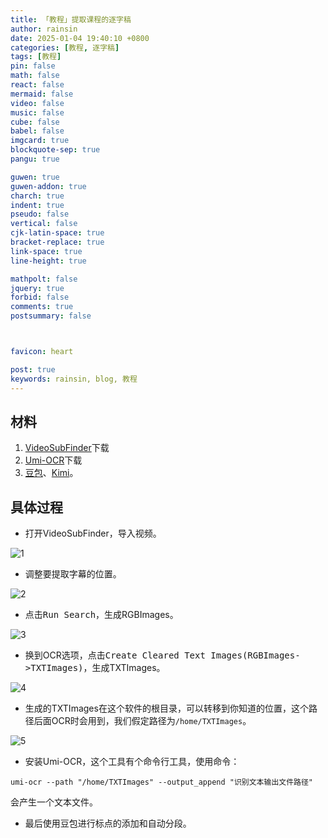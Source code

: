 ```yaml
---
title: 「教程」提取课程的逐字稿
author: rainsin
date: 2025-01-04 19:40:10 +0800
categories: [教程, 逐字稿]
tags: [教程]
pin: false
math: false
react: false
mermaid: false
video: false
music: false
cube: false
babel: false
imgcard: true
blockquote-sep: true
pangu: true

guwen: true
guwen-addon: true
charch: true
indent: true
pseudo: false
vertical: false
cjk-latin-space: true
bracket-replace: true
link-space: true
line-height: true

mathpolt: false
jquery: true
forbid: false
comments: true
postsummary: false



favicon: heart

post: true
keywords: rainsin, blog, 教程
---
```


## 材料

1. [VideoSubFinder](https://sourceforge.net/projects/videosubfinder/)下载
2. [Umi-OCR](https://github.com/hiroi-sora/Umi-OCR)下载
3. [豆包](https://www.doubao.com/chat)、[Kimi](https://kimi.moonshot.cn/)。

## 具体过程

- 打开VideoSubFinder，导入视频。

![1](https://file.rainsin.cn/blog/img/post/method/%E5%B1%8F%E5%B9%95%E6%88%AA%E5%9B%BE%202025-01-05%20072829.png)

- 调整要提取字幕的位置。

![2](https://file.rainsin.cn/blog/img/post/method/%E5%B1%8F%E5%B9%95%E6%88%AA%E5%9B%BE%202025-01-05%20072929.png)

- 点击<kbd>Run Search</kbd>，生成RGBImages。

![3](https://file.rainsin.cn/blog/img/post/method/%E5%B1%8F%E5%B9%95%E6%88%AA%E5%9B%BE%202025-01-05%20072941.png)

- 换到OCR选项，点击<kbd>Create Cleared Text Images(RGBImages->TXTImages)</kbd>，生成TXTImages。

![4](https://file.rainsin.cn/blog/img/post/method/%E5%B1%8F%E5%B9%95%E6%88%AA%E5%9B%BE%202025-01-05%20072958.png)

- 生成的TXTImages在这个软件的根目录，可以转移到你知道的位置，这个路径后面OCR时会用到，我们假定路径为`/home/TXTImages`。

![5](https://file.rainsin.cn/blog/img/post/method/%E5%B1%8F%E5%B9%95%E6%88%AA%E5%9B%BE%202025-01-05%20073019.png)

- 安装Umi-OCR，这个工具有个命令行工具，使用命令：

```shell
umi-ocr --path "/home/TXTImages" --output_append "识别文本输出文件路径"
```

会产生一个文本文件。

- 最后使用豆包进行标点的添加和自动分段。